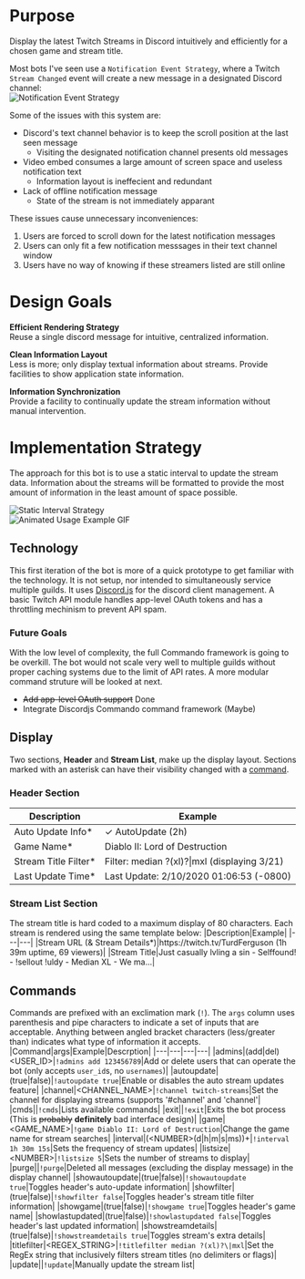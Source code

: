 # Purpose
Display the latest Twitch Streams in Discord intuitively and efficiently for a chosen game and stream title.

Most bots I've seen use a `Notification Event Strategy`, where a Twitch `Stream Changed` event will create a new message in a designated Discord channel:  
![Notification Event Strategy](/media/notification_strategy.png)

Some of the issues with this system are:
- Discord's text channel behavior is to keep the scroll position at the last seen message
  - Visiting the designated notification channel presents old messages
- Video embed consumes a large amount of screen space and useless notification text
  - Information layout is ineffecient and redundant
- Lack of offline notification message
  - State of the stream is not immediately apparant

These issues cause unnecessary inconveniences:
1. Users are forced to scroll down for the latest notification messages
2. Users can only fit a few notification messsages in their text channel window
3. Users have no way of knowing if these streamers listed are still online

# Design Goals
**Efficient Rendering Strategy**  
Reuse a single discord message for intuitive, centralized information.

**Clean Information Layout**  
Less is more; only display textual information about streams. Provide facilities to show application state information.

**Information Synchronization**  
Provide a facility to continually update the stream information without manual intervention.

# Implementation Strategy
The approach for this bot is to use a static interval to update the stream data. Information about the streams will be formatted to provide the most amount of information in the least amount of space possible.

![Static Interval Strategy](/media/message_strategy.png)  
![Animated Usage Example GIF](/media/ttvsl_simple_example.gif)

## Technology
This first iteration of the bot is more of a quick prototype to get familiar with the technology. It is not setup, nor intended to simultaneously service multiple guilds. It uses [Discord.js](https://github.com/discordjs/discord.js) for the discord client management. A basic Twitch API module handles app-level OAuth tokens and has a throttling mechinism to prevent API spam.

### Future Goals
With the low level of complexity, the full Commando framework is going to be overkill. The bot would not scale very well to multiple guilds without proper caching systems due to the limit of API rates. A more modular command struture will be looked at next.

- ~~Add app-level OAuth support~~ Done
- Integrate Discordjs Commando command framework (Maybe)

## Display 
Two sections, **Header** and **Stream List**, make up the display layout. Sections marked with an asterisk can have their visibility changed with a [command](#commands).

### Header Section
|Description|Example|
|---|---|
|Auto Update Info*|✓ AutoUpdate (2h)|
|Game Name*|Diablo II: Lord of Destruction|
|Stream Title Filter*|Filter: median ?(xl)?\|mxl (displaying 3/21)|
|Last Update Time*|Last Update: 2/10/2020 01:06:53 (-0800)|

### Stream List Section  
The stream title is hard coded to a maximum display of 80 characters. Each stream is rendered using the same template below:
|Description|Example|
|---|---|
|Stream URL (& Stream Details*)|<noLink>h</noLink>ttps://twitch.tv/TurdFerguson (1h 39m uptime, 69 viewers)|
|Stream Title|Just casually lvling a sin -  Selffound! - !sellout !uldy - Median XL - We ma...|

## Commands
Commands are prefixed with an exclimation mark (`!`). The `args` column uses parenthesis and pipe characters to indicate a set of inputs that are acceptable. Anything between angled bracket characters (less/greater than) indicates what type of information it accepts.
|Command|args|Example|Descrption|
|---|---|---|---|
|admins|(add\|del) <USER_ID>|`!admins add 123456789`|Add or delete users that can operate the bot (only accepts `user_id`s, no `usernames`)|
|autoupdate|(true\|false)|`!autoupdate true`|Enable or disables the auto stream updates feature|
|channel|<CHANNEL_NAME>|`!channel twitch-streams`|Set the channel for displaying streams (supports '#channel' and 'channel'|
|cmds||`!cmds`|Lists available commands|
|exit||`!exit`|Exits the bot process (This is ~~probably~~ **definitely** bad interface design)|
|game|<GAME_NAME>|`!game Diablo II: Lord of Destruction`|Change the game name for stream searches|
|interval|(\<NUMBER\>(d\|h\|m\|s\|ms))+|`!interval 1h 30m 15s`|Sets the frequency of stream updates|
|listsize|\<NUMBER\>|`!listsize 5`|Sets the number of streams to display|
|purge||`!purge`|Deleted all messages (excluding the display message) in the display channel|
|showautoupdate|(true\|false)|`!showautoupdate true`|Toggles header's auto-update information|
|showfilter|(true\|false)|`!showfilter false`|Toggles header's stream title filter information|
|showgame|(true\|false)|`!showgame true`|Toggles header's game name|
|showlastupdated|(true\|false)|`!showlastupdated false`|Toggles header's last updated information|
|showstreamdetails|(true\|false)|`!showstreamdetails true`|Toggles stream's extra details|
|titlefilter|<REGEX_STRING>|`!titlefilter median ?(xl)?\|mxl`|Set the RegEx string that inclusively filters stream titles (no delimiters or flags)|
|update||`!update`|Manually update the stream list|
